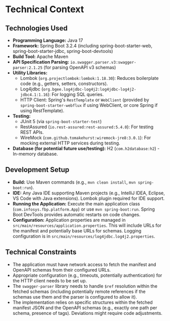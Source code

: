 # Technical Context

## Technologies Used

*   **Programming Language:** Java 17
*   **Framework:** Spring Boot 3.2.4 (including spring-boot-starter-web, spring-boot-starter-jdbc, spring-boot-devtools)
*   **Build Tool:** Apache Maven
*   **API Specification Parsing:** `io.swagger.parser.v3:swagger-parser:2.1.25` (for parsing OpenAPI v3 schemas)
*   **Utility Libraries:**
    *   Lombok (`org.projectlombok:lombok:1.18.30`): Reduces boilerplate code (e.g., getters, setters, constructors).
    *   Log4jdbc (`org.bgee.log4jdbc-log4j2:log4jdbc-log4j2-jdbc4.1:1.16`): For logging SQL queries.
    *   HTTP Client: Spring's `RestTemplate` or `WebClient` (provided by `spring-boot-starter-webflux` if using WebClient, or core Spring if using RestTemplate).
*   **Testing:**
    *   JUnit 5 (via `spring-boot-starter-test`)
    *   RestAssured (`io.rest-assured:rest-assured:5.4.0`): For testing REST APIs.
    *   WireMock (`com.github.tomakehurst:wiremock-jre8:3.0.1`): For mocking external HTTP services during testing.
*   **Database (for potential future use/testing):** H2 (`com.h2database:h2`) - In-memory database.

## Development Setup

*   **Build:** Use Maven commands (e.g., `mvn clean install`, `mvn spring-boot:run`).
*   **IDE:** Any Java IDE supporting Maven projects (e.g., IntelliJ IDEA, Eclipse, VS Code with Java extensions). Lombok plugin required for IDE support.
*   **Running the Application:** Execute the main application class (`com.infosys.fbp.platform.App`) or use `mvn spring-boot:run`. Spring Boot DevTools provides automatic restarts on code changes.
*   **Configuration:** Application properties are managed in `src/main/resources/application.properties`. This will include URLs for the manifest and potentially base URLs for schemas. Logging configuration is in `src/main/resources/log4jdbc.log4j2.properties`.

## Technical Constraints

*   The application must have network access to fetch the manifest and OpenAPI schemas from their configured URLs.
*   Appropriate configuration (e.g., timeouts, potentially authentication) for the HTTP client needs to be set up.
*   The `swagger-parser` library needs to handle `$ref` resolution within the fetched schemas (including potentially remote references if the schemas use them and the parser is configured to allow it).
*   The implementation relies on specific structures within the fetched manifest JSON and the OpenAPI schemas (e.g., exactly one path per schema, presence of tags). Deviations might require code adjustments.
